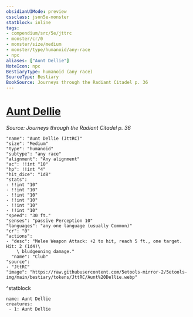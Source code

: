 ```yaml
---
obsidianUIMode: preview
cssclass: json5e-monster
statblock: inline
tags:
- compendium/src/5e/jttrc
- monster/cr/0
- monster/size/medium
- monster/type/humanoid/any-race
- npc
aliases: ["Aunt Dellie"]
NoteIcon: npc
BestiaryType: humanoid (any race)
SourceType: Bestiary
BookSource: Journeys through the Radiant Citadel p. 36
---
```

# [Aunt Dellie](2-Mechanics/CLI/bestiary/npc/aunt-dellie-jttrc.md)
*Source: Journeys through the Radiant Citadel p. 36*  

```statblock
"name": "Aunt Dellie (JttRC)"
"size": "Medium"
"type": "humanoid"
"subtype": "any race"
"alignment": "Any alignment"
"ac": !!int "10"
"hp": !!int "4"
"hit_dice": "1d8"
"stats":
- !!int "10"
- !!int "10"
- !!int "10"
- !!int "10"
- !!int "10"
- !!int "10"
"speed": "30 ft."
"senses": "passive Perception 10"
"languages": "any one language (usually Common)"
"cr": "0"
"actions":
- "desc": "Melee Weapon Attack: +2 to hit, reach 5 ft., one target. Hit: 2 (1d4)\
    \ bludgeoning damage."
  "name": "Club"
"source":
- "JttRC"
"image": "https://raw.githubusercontent.com/5etools-mirror-2/5etools-img/main/bestiary/tokens/JttRC/Aunt%20Dellie.webp"
```
^statblock

```encounter-table
name: Aunt Dellie
creatures:
 - 1: Aunt Dellie
```